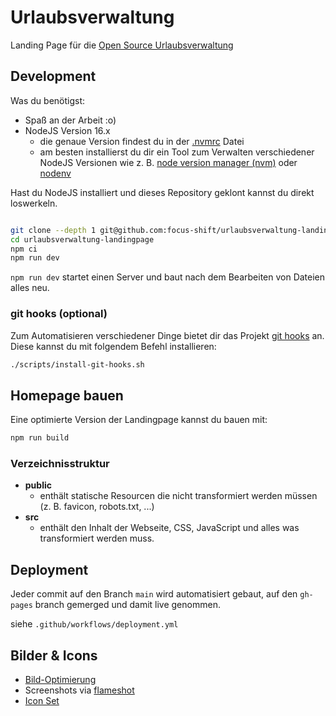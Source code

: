 # Urlaubsverwaltung

Landing Page für die [Open Source Urlaubsverwaltung](https://github.com/synyx/urlaubsverwaltung)

## Development

Was du benötigst:

- Spaß an der Arbeit :o)
- NodeJS Version 16.x
  - die genaue Version findest du in der [.nvmrc](.nvmrc) Datei
  - am besten installierst du dir ein Tool zum Verwalten verschiedener NodeJS Versionen wie z. B. [node version manager (nvm)](https://github.com/creationix/nvm) oder [nodenv](https://github.com/nodenv/nodenv)

Hast du NodeJS installiert und dieses Repository geklont kannst du direkt loswerkeln.

```bash

git clone --depth 1 git@github.com:focus-shift/urlaubsverwaltung-landingpage.git
cd urlaubsverwaltung-landingpage
npm ci
npm run dev
```

`npm run dev` startet einen Server und baut nach dem Bearbeiten von Dateien alles neu.

### git hooks (optional)

Zum Automatisieren verschiedener Dinge bietet dir das Projekt [git hooks](https://git-scm.com/book/uz/v2/Customizing-Git-Git-Hooks)
an. Diese kannst du mit folgendem Befehl installieren:

```bash
./scripts/install-git-hooks.sh
```

## Homepage bauen

Eine optimierte Version der Landingpage kannst du bauen mit:

```bash
npm run build
```

### Verzeichnisstruktur

* **public**
  * enthält statische Resourcen die nicht transformiert werden müssen (z. B. favicon, robots.txt, ...)
* **src**
  * enthält den Inhalt der Webseite, CSS, JavaScript und alles was transformiert werden muss.

## Deployment

Jeder commit auf den Branch `main` wird automatisiert gebaut, auf den `gh-pages` branch gemerged und damit live genommen.

siehe `.github/workflows/deployment.yml`


## Bilder & Icons

* [Bild-Optimierung](https://squoosh.app/)
* Screenshots via [flameshot](https://flameshot.org/)
* [Icon Set](https://heroicons.com/)

